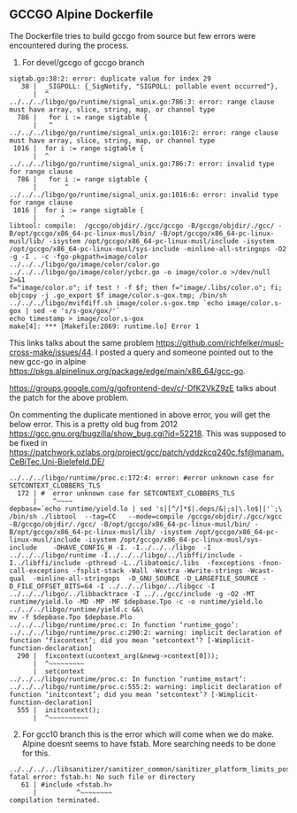 ## GCCGO Alpine Dockerfile

The Dockerfile tries to build gccgo from source but few errors were encountered during the process.

1. For devel/gccgo of gccgo branch
```
sigtab.go:38:2: error: duplicate value for index 29
   38 |  _SIGPOLL: {_SigNotify, "SIGPOLL: pollable event occurred"},
      |  ^
../../../libgo/go/runtime/signal_unix.go:786:3: error: range clause must have array, slice, string, map, or channel type
  786 |   for i := range sigtable {
      |   ^
../../../libgo/go/runtime/signal_unix.go:1016:2: error: range clause must have array, slice, string, map, or channel type
 1016 |  for i := range sigtable {
      |  ^
../../../libgo/go/runtime/signal_unix.go:786:7: error: invalid type for range clause
  786 |   for i := range sigtable {
      |       ^
../../../libgo/go/runtime/signal_unix.go:1016:6: error: invalid type for range clause
 1016 |  for i := range sigtable {
      |      ^
libtool: compile:  /gccgo/objdir/./gcc/gccgo -B/gccgo/objdir/./gcc/ -B/opt/gccgo/x86_64-pc-linux-musl/bin/ -B/opt/gccgo/x86_64-pc-linux-musl/lib/ -isystem /opt/gccgo/x86_64-pc-linux-musl/include -isystem /opt/gccgo/x86_64-pc-linux-musl/sys-include -minline-all-stringops -O2 -g -I . -c -fgo-pkgpath=image/color ../../../libgo/go/image/color/color.go ../../../libgo/go/image/color/ycbcr.go -o image/color.o >/dev/null 2>&1
f="image/color.o"; if test ! -f $f; then f="image/.libs/color.o"; fi; objcopy -j .go_export $f image/color.s-gox.tmp; /bin/sh ../../../libgo/mvifdiff.sh image/color.s-gox.tmp `echo image/color.s-gox | sed -e 's/s-gox/gox/'`
echo timestamp > image/color.s-gox
make[4]: *** [Makefile:2869: runtime.lo] Error 1

```
This links talks about the same problem https://github.com/richfelker/musl-cross-make/issues/44. I posted a query and someone pointed out to the new gcc-go in alpine https://pkgs.alpinelinux.org/package/edge/main/x86_64/gcc-go. 

https://groups.google.com/g/gofrontend-dev/c/-DfK2VkZ9zE talks about the patch for the above problem.



On commenting the duplicate mentioned in above error, you will get the below error. This is a pretty old bug from 2012 https://gcc.gnu.org/bugzilla/show_bug.cgi?id=52218. This was supposed to be fixed in https://patchwork.ozlabs.org/project/gcc/patch/yddzkcq240c.fsf@manam.CeBiTec.Uni-Bielefeld.DE/

``` 
../../../libgo/runtime/proc.c:172:4: error: #error unknown case for SETCONTEXT_CLOBBERS_TLS
  172 | #  error unknown case for SETCONTEXT_CLOBBERS_TLS
      |    ^~~~~
depbase=`echo runtime/yield.lo | sed 's|[^/]*$|.deps/&|;s|\.lo$||'`;\
/bin/sh ./libtool  --tag=CC   --mode=compile /gccgo/objdir/./gcc/xgcc -B/gccgo/objdir/./gcc/ -B/opt/gccgo/x86_64-pc-linux-musl/bin/ -B/opt/gccgo/x86_64-pc-linux-musl/lib/ -isystem /opt/gccgo/x86_64-pc-linux-musl/include -isystem /opt/gccgo/x86_64-pc-linux-musl/sys-include    -DHAVE_CONFIG_H -I. -I../../../libgo  -I ../../../libgo/runtime -I../../../libgo/../libffi/include -I../libffi/include -pthread -L../libatomic/.libs  -fexceptions -fnon-call-exceptions -fsplit-stack -Wall -Wextra -Wwrite-strings -Wcast-qual  -minline-all-stringops  -D_GNU_SOURCE -D_LARGEFILE_SOURCE -D_FILE_OFFSET_BITS=64 -I ../../../libgo/../libgcc -I ../../../libgo/../libbacktrace -I ../../gcc/include -g -O2 -MT runtime/yield.lo -MD -MP -MF $depbase.Tpo -c -o runtime/yield.lo ../../../libgo/runtime/yield.c &&\
mv -f $depbase.Tpo $depbase.Plo
../../../libgo/runtime/proc.c: In function ‘runtime_gogo’:
../../../libgo/runtime/proc.c:290:2: warning: implicit declaration of function ‘fixcontext’; did you mean ‘setcontext’? [-Wimplicit-function-declaration]
  290 |  fixcontext(ucontext_arg(&newg->context[0]));
      |  ^~~~~~~~~~
      |  setcontext
../../../libgo/runtime/proc.c: In function ‘runtime_mstart’:
../../../libgo/runtime/proc.c:555:2: warning: implicit declaration of function ‘initcontext’; did you mean ‘setcontext’? [-Wimplicit-function-declaration]
  555 |  initcontext();
      |  ^~~~~~~~~~~
```


2. For gcc10 branch this is the error which will come when we do make. Alpine doesnt seems to have fstab. More searching needs to be done for this.


```
../../../../libsanitizer/sanitizer_common/sanitizer_platform_limits_posix.cpp:61:10: fatal error: fstab.h: No such file or directory
   61 | #include <fstab.h>
      |          ^~~~~~~~~
compilation terminated.
```
